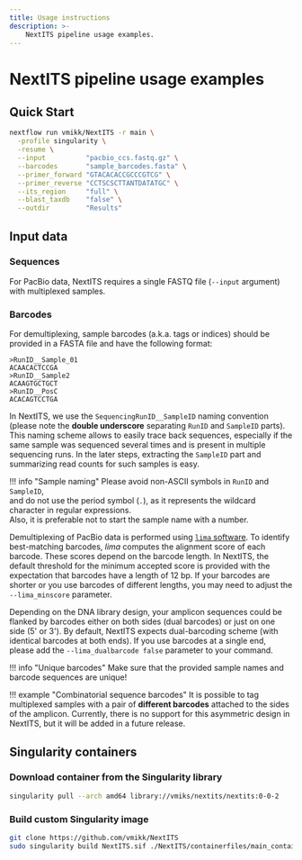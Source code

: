 ```yaml
---
title: Usage instructions
description: >-
    NextITS pipeline usage examples.
---
```


# NextITS pipeline usage examples

## Quick Start

``` bash
nextflow run vmikk/NextITS -r main \
  -profile singularity \
  -resume \
  --input          "pacbio_ccs.fastq.gz" \
  --barcodes       "sample_barcodes.fasta" \
  --primer_forward "GTACACACCGCCCGTCG" \
  --primer_reverse "CCTSCSCTTANTDATATGC" \
  --its_region     "full" \
  --blast_taxdb    "false" \
  --outdir         "Results"
```

## Input data

### Sequences

For PacBio data, NextITS requires a single FASTQ file (`--input` argument) with multiplexed samples.  

### Barcodes

For demultiplexing, sample barcodes (a.k.a. tags or indices) should be provided in a FASTA file 
and have the following format:  
```
>RunID__Sample_01
ACAACACTCCGA
>RunID__Sample2
ACAAGTGCTGCT
>RunID__PosC
ACACAGTCCTGA
```

In NextITS, we use the `SequencingRunID__SampleID` naming convention 
(please note the **double underscore** separating `RunID` and `SampleID` parts). 
This naming scheme allows to easily trace back sequences, especially if the same sample 
was sequenced several times and is present in multiple sequencing runs. 
In the later steps, extracting the `SampleID` part and summarizing read counts for such samples is easy.  

!!! info "Sample naming"
    Please avoid non-ASCII symbols in `RunID` and `SampleID`,  
    and do not use the period symbol (`.`), as it represents the wildcard character in regular expressions.  
    Also, it is preferable not to start the sample name with a number.  

Demultiplexing of PacBio data is performed using [`lima` software](https://lima.how/faq/). 
To identify best-matching barcodes, *lima* computes the alignment score of each barcode. 
These scores depend on the barcode length. 
In NextITS, the default threshold for the minimum accepted score is provided with the expectation that barcodes have a length of 12 bp. 
If your barcodes are shorter or you use barcodes of different lengths, you may need to adjust the `--lima_minscore` parameter.  

Depending on the DNA library design, your amplicon sequences could be flanked by barcodes 
either on both sides (dual barcodes) or just on one side (5' or 3').
By default, NextITS expects dual-barcoding scheme (with identical barcodes at both ends). 
If you use barcodes at a single end, please add the `--lima_dualbarcode false` parameter to your command.  

!!! info "Unique barcodes"
    Make sure that the provided sample names and barcode sequences are unique!

!!! example "Combinatorial sequence barcodes"
    It is possible to tag multiplexed samples with a pair of **different barcodes** attached to the sides of the amplicon. 
    Currently, there is no support for this asymmetric design in NextITS, but it will be added in a future release.


## Singularity containers

### Download container from the Singularity library

``` bash
singularity pull --arch amd64 library://vmiks/nextits/nextits:0-0-2
```

### Build custom Singularity image

``` bash
git clone https://github.com/vmikk/NextITS
sudo singularity build NextITS.sif ./NextITS/containerfiles/main_container.def
```
